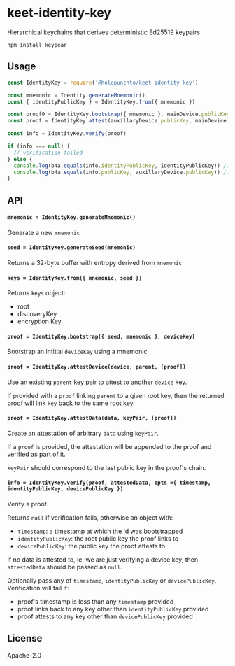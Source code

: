 # keet-identity-key

Hierarchical keychains that derives deterministic Ed25519 keypairs

```
npm install keypear
```

## Usage

``` js
const IdentityKey = require('@holepunchto/keet-identity-key')

const mnemonic = Identity.generateMnemonic()
const { identityPublicKey } = IdentityKey.from({ mnemonic })

const proof0 = IdentityKey.bootstrap({ mnemonic }, mainDevice.publicKey)
const proof = IdentityKey.attest(auxillaryDevice.publicKey, mainDevice, proof0)

const info = IdentityKey.verify(proof)

if (info === null) {
  // verification failed
} else {
  console.log(b4a.equals(info.identityPublicKey, identityPublicKey)) // true
  console.log(b4a.equals(info.publicKey, auxillaryDevice.publicKey)) // true
}
```

## API

#### `mnemonic = IdentityKey.generateMnemonic()`

Generate a new `mnemonic`

#### `seed = IdentityKey.generateSeed(mnemonic)`

Returns a 32-byte buffer with entropy derived from `mnemonic`

#### `keys = IdentityKey.from({ mnemonic, seed })`

Returns `keys` object:
- root
- discoveryKey
- encryption Key

#### `proof = IdentityKey.bootstrap({ seed, mnemonic }, deviceKey)`

Bootstrap an intitial `deviceKey` using a mnemonic

#### `proof = IdentityKey.attestDevice(device, parent, [proof])`

Use an existing `parent` key pair to attest to another `device` key.

If provided with a `proof` linking `parent` to a given root key, then the returned proof will link `key` back to the same root key.

#### `proof = IdentityKey.attestData(data, keyPair, [proof])`

Create an attestation of arbitrary `data` using `keyPair`.

If a `proof` is provided, the attestation will be appended to the proof and verified as part of it.

`keyPair` should correspond to the last public key in the proof's chain.

#### `info = IdentityKey.verify(proof, attestedData, opts ={ timestamp, identityPublicKey, devicePublicKey })`

Verify a proof.

Returns `null` if verification fails, otherwise an object with:
- `timestamp`: a timestamp at which the id was bootstrapped
- `identityPublicKey`: the root public key the proof links to
- `devicePublicKey`: the public key the proof attests to

If no data is attested to, ie. we are just verifying a device key, then `attestedData` should be passed as `null`.

Optionally pass any of `timestamp`, `identityPublicKey` or `devicePublicKey`. Verification will fail if:

- proof's timestamp is less than any `timestamp` provided
- proof links back to any key other than `identityPublicKey` provided
- proof attests to any key other than `devicePublicKey` provided

## License

Apache-2.0
